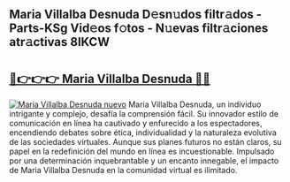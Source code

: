 ## Maria Villalba Desnuda D𝚎sn𝚞dos filtr𝚊dos - Parts-KSg Vid𝚎os f𝚘tos - N𝚞evas filtr𝚊ciones atr𝚊ctivas 8IKCW

# <h2><a href="http://mbc19g.tromn.icu/?c=Maria+Villalba+Desnuda">🔗👉👉👉 Maria Villalba Desnuda 🔗🔗</a></h2>

[![Maria Villalba Desnuda nuevo](https://i.imgur.com/pEAQMta.gif)](http://mbc19g.tromn.icu/?c=Maria+Villalba+Desnuda)
Maria Villalba Desnuda, un individuo intrigante y complejo, desafía la comprensión fácil. Su innovador estilo de comunicación en línea ha cautivado y enfurecido a los espectadores, encendiendo debates sobre ética, individualidad y la naturaleza evolutiva de las sociedades virtuales. Aunque sus planes futuros no están claros, su papel en la redefinición del mundo en línea es incuestionable. Impulsado por una determinación inquebrantable y un encanto innegable, el impacto de Maria Villalba Desnuda en la comunidad virtual es ilimitado.
